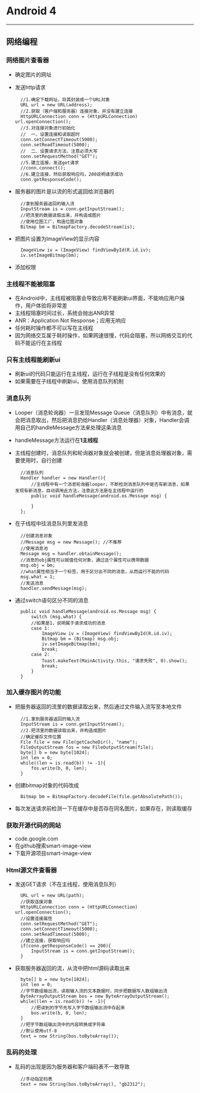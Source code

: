 # Android 4  
<hr>  
  
## 网络编程

### 网络图片查看器
* 确定图片的网址
* 发送http请求
		
		//1.确定下载网址，将其封装成一个URL对象
    	URL url = new URL(address);
    	//2.获取（客户端和服务器）连接对象，并没有建立连接
    	HttpURLConnection conn = (HttpURLConnection) url.openConnection();
		//3.对连接对象进行初始化
    	//  一、设置连接和读取超时
    	conn.setConnectTimeout(5000);
    	conn.setReadTimeout(5000);
    	//	二、设置请求方法，注意必须大写
    	conn.setRequestMethod("GET");
    	//5.建立连接，发送get请求
		//conn.connect();
    	//6.建立连接，然后获取响应吗，200说明请求成功
    	conn.getResponseCode();
* 服务器的图片是以流的形式返回给浏览器的 

    	//拿到服务器返回的输入流
    	InputStream is = conn.getInputStream();
    	//把流里的数据读取出来，并构造成图片
		//使用位图工厂，构造位图对象
    	Bitmap bm = BitmapFactory.decodeStream(is);
* 把图片设置为ImageView的显示内容

		ImageView iv = (ImageView) findViewById(R.id.iv);
		iv.setImageBitmap(bm);   

* 添加权限
  
### 主线程不能被阻塞
* 在Android中，主线程被阻塞会导致应用不能刷新ui界面，不能响应用户操作，用户体验将非常差
* 主线程阻塞时间过长，系统会抛出ANR异常
* ANR：Application Not Response；应用无响应
* 任何耗时操作都不可以写在主线程
* 因为网络交互属于耗时操作，如果网速很慢，代码会阻塞，所以网络交互的代码不能运行在主线程

### 只有主线程能刷新ui
* 刷新ui的代码只能运行在主线程，运行在子线程是没有任何效果的
* 如果需要在子线程中刷新ui，使用消息队列机制  
  
### 消息队列
* Looper（消息轮询器）一旦发现Message Queue（消息队列）中有消息，就会把消息取出，然后把消息扔给Handler（消息处理器）对象，Handler会调用自己的handleMessage方法来处理这条消息
* handleMessage方法运行在**1主线程**
* 主线程创建时，消息队列和轮询器对象就会被创建，但是消息处理器对象，需要使用时，自行创建

		//消息队列
		Handler handler = new Handler(){
			//主线程中有一个消息轮询器looper，不断检测消息队列中是否有新消息，如果发现有新消息，自动调用此方法，注意此方法是在主线程中运行的
			public void handleMessage(android.os.Message msg) {
		
			}
		};
* 在子线程中往消息队列里发消息

		//创建消息对象
		//Message msg = new Message(); //不推荐
		//使用消息池
		Message msg = handler.obtainMessage();
    	//消息的obj属性可以赋值任何对象，通过这个属性可以携带数据
		msg.obj = bm;
    	//what属性相当于一个标签，用于区分出不同的消息，从而运行不能的代码
		msg.what = 1;
    	//发送消息
    	handler.sendMessage(msg);
* 通过switch语句区分不同的消息

		public void handleMessage(android.os.Message msg) {
			switch (msg.what) {
			//如果是1，说明属于请求成功的消息
			case 1:
				ImageView iv = (ImageView) findViewById(R.id.iv);
				Bitmap bm = (Bitmap) msg.obj;
				iv.setImageBitmap(bm);
				break;
			case 2:
				Toast.makeText(MainActivity.this, "请求失败", 0).show();
				break;
			}		
		}
### 加入缓存图片的功能
* 把服务器返回的流里的数据读取出来，然后通过文件输入流写至本地文件

		//1.拿到服务器返回的输入流
	    InputStream is = conn.getInputStream();
	    //2.把流里的数据读取出来，并构造成图片
	    //确定缓存文件位置
		File file = new File(getCacheDir(), "name");
	    FileOutputStream fos = new FileOutputStream(file);
	    byte[] b = new byte[1024];
	    int len = 0;
	    while((len = is.read(b)) != -1){
	    	fos.write(b, 0, len);
	    }
* 创建bitmap对象的代码改成

		Bitmap bm = BitmapFactory.decodeFile(file.getAbsolutePath());
* 每次发送请求前检测一下在缓存中是否存在同名图片，如果存在，则读取缓存
  
### 获取开源代码的网站
* code.google.com
* 在github搜索smart-image-view
* 下载开源项目smart-image-view  
  
### Html源文件查看器
* 发送GET请求（不在主线程，使用消息队列）

		URL url = new URL(path);
		//获取连接对象
		HttpURLConnection conn = (HttpURLConnection) url.openConnection();
		//设置连接属性
		conn.setRequestMethod("GET");
		conn.setConnectTimeout(5000);
		conn.setReadTimeout(5000);
		//建立连接，获取响应吗
		if(conn.getResponseCode() == 200){
			InputStream is = conn.getInputStream();
		}
* 获取服务器返回的流，从流中把html源码读取出来

		byte[] b = new byte[1024];
		int len = 0;
		//字节数组输出流，读取输入流的文本数据时，同步把数据写入数组输出流
		ByteArrayOutputStream bos = new ByteArrayOutputStream();
		while((len = is.read(b)) != -1){
			//把读到的字节先写入字节数组输出流中存起来
			bos.write(b, 0, len);
		}
		//把字节数组输出流中的内容转换成字符串
		//默认使用utf-8
		text = new String(bos.toByteArray());  
  
### 乱码的处理
* 乱码的出现是因为服务器和客户端码表不一致导致
		
		//手动指定码表
		text = new String(bos.toByteArray(), "gb2312");  
  
